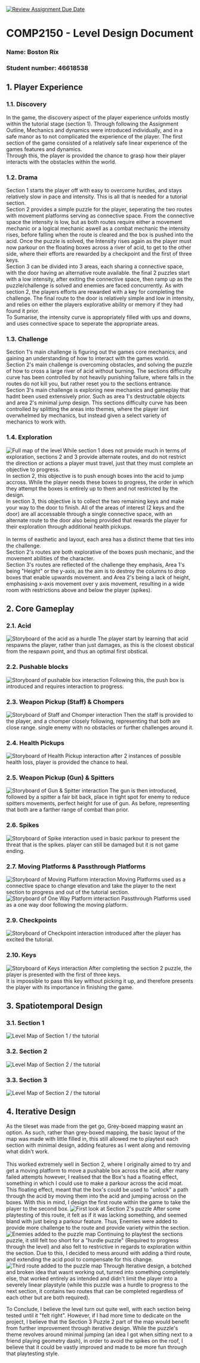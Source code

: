 [![Review Assignment Due Date](https://classroom.github.com/assets/deadline-readme-button-24ddc0f5d75046c5622901739e7c5dd533143b0c8e959d652212380cedb1ea36.svg)](https://classroom.github.com/a/YyUO0xtt)
# COMP2150  - Level Design Document
### Name: Boston Rix
### Student number: 46618538


## 1. Player Experience
### 1.1. Discovery
In the game, the discovery aspect of the player experience unfolds mostly within the tutorial stage (section 1). Through following the Assignment Outline, Mechanics and dynamics were introduced individually, and in a safe manor as to not complicated the experience of the player. The first section of the game consisted of a relatively safe linear experience of the games features and dynamics.<br>
Through this, the player is provided the chance to grasp how their player interacts with the obstacles within the world.

### 1.2. Drama
Section 1 starts the player off with easy to overcome hurdles, and stays relatively slow in pace and intensity. This is all that is needed for a tutorial section. <br>
Section 2 provides a simple puzzle for the player, seperating the two routes with movement platforms serving as connective space. From the connective space the intensity is low, but as both routes require either a movement mechanic or a logical mechanic aswell as a combat mechanic the intensity rises, before falling when the route is cleared and the box is pushed into the acid. Once the puzzle is solved, the Intensity rises again as the player must now parkour on the floating boxes across a river of acid, to get to the other side, where their efforts are rewarded by a checkpoint and the first of three keys.<br>
Section 3 can be divided into 3 areas, each sharing a connective space, with the door having an alternative route available. the final 2 puzzles start with a low intensity, after exiting the connective space, then ramp up as the puzzle/challenge is solved and enemies are faced concurrently. As with section 2, the players efforts are rewarded with a key for completing the challenge.
The final route to the door is relatively simple and low in intensity, and relies on either the players explorative ability or memory if they had found it prior. <br>
To Sumarise, the intensity curve is appropriately filled with ups and downs, and uses connective space to seperate the appropriate areas.

### 1.3. Challenge
Section 1's main challenge is figuring out the games core mechanics, and gaining an understanding of how to interact with the games world. <br>
Section 2's main challenge is overcoming obstacles, and solving the puzzle of how to cross a large river of acid without burning. The sections difficulty curve has been controlled by not heavily punishing failure, where falls in the routes do not kill you, but rather reset you to the sections entrance.<br>
Section 3's main challenge is exploring new mechanics and gameplay that hadnt been used extensively prior. Such as area 1's destructable objects and area 2's minimal jump design. This sections difficulty curve has been controlled by splitting the areas into themes, where the player isnt overwhelmed by mechanics, but instead given a select variety of mechanics to work with. <br>

### 1.4. Exploration
![Full map of the level](DocImages/FullMap.png)
While section 1 does not provide much in terms of exploration, sections 2 and 3 provide alternate routes, and do not restrict the direction or actions a player must travel, just that they must complete an objective to progress. <br>
In section 2, this objective is to push enough boxes into the acid to jump accross. While the player needs these boxes to progress, the order in which they attempt the boxes is entirely up to them and not restricted by the design. <br>
In section 3, this objective is to collect the two remaining keys and make your way to the door to finish. All of the areas of interest (2 keys and the door) are all accessable through a single connective space, with an alternate route to the door also being provided that rewards the player for their exploration through additional health pickups. <br>
<br>
In terms of easthetic and layout, each area has a distinct theme that ties into the challenge. <br>
Section 2's routes are both explorative of the boxes push mechanic, and the movement abilities of the character. <br>
Section 3's routes are reflected of the challenge they emphasis, Area 1's being "Height" or the y-axis, as the aim is to destroy the columns to drop boxes that enable upwards movement. and Area 2's being a lack of height, emphasising x-axis movement over y axis movement, resulting in a wide room with restrictions above and below the player (spikes). <br>


## 2. Core Gameplay
### 2.1. Acid
![Storyboard of the acid as a hurdle](DocImages/acidStory.png)
The player start by learning that acid respawns the player, rather than just damages, as this is the closest obstical from the respawn point, and thus an optimal first obstical.
### 2.2. Pushable blocks
![Storyboard of pushable box interaction](DocImages/Pushable.png)
Following this, the push box is introduced and requires interaction to progress.
### 2.3. Weapon Pickup (Staff) & Chompers
![Storyboard of Staff and Chomper interaction](DocImages/Staff&ChomperStory.png)
Then the staff is provided to the player, and a chomper closely following, representing that both are close range.
single enemy with no obstacles or further challenges around it.
### 2.4. Health Pickups
![Storyboard of Health Pickup interaction](DocImages/HealthStory.png)
after 2 instances of possible health loss, player is provided the chance to heal.
### 2.5. Weapon Pickup (Gun) & Spitters
![Storyboard of Gun & Spitter interaction](DocImages/GunStory.png)
The gun is then introduced, followed by a spitter a fair bit back, place in tight spot for enemy to reduce spitters movements, perfect height for use of gun. As before, representing that both are a farther range of combat than prior.
### 2.6. Spikes
![Storyboard of Spike interaction](DocImages/spikes.png)
used in basic parkour to present the threat that is the spikes. player can still be damaged but it is not game ending.
### 2.7. Moving Platforms & Passthrough Platforms
![Storyboard of Moving Platform interaction](DocImages/MPStory.png)
Moving Platforms used as a connective space to change elevation and take the player to the next section to progress and out of the tutorial section.
![Storyboard of One Way Platform interaction](DocImages/OWPStory.png)
Passthrough Platforms used as a one way door following the moving platform.
### 2.9. Checkpoints
![Storyboard of Checkpoint interaction](DocImages/Checkpoint.png)
introduced after the player has excited the tutorial.
### 2.10. Keys
![Storyboard of Keys interaction](DocImages/Keys.png)
After completing the section 2 puzzle, the player is presented with the first of three keys.<br>
It is impossible to pass this key without picking it up, and therefore presents the player with its importance in finishing the game.

## 3. Spatiotemporal Design
### 3.1. Section 1
![Level Map of Section 1 / the tutorial](DocImages/LevelMapS1.png)
### 3.2. Section 2
![Level Map of Section 2 / the tutorial](DocImages/LevelMapS2.png)
### 3.3. Section 3
![Level Map of Section 2 / the tutorial](DocImages/LevelMapS3.png)

## 4. Iterative Design
As the tileset was made from the get go, Grey-boxed mapping wasnt an option. As such, rather than grey-boxed mapping, the basic layout of the map was made with little filled in, this still allowed me to playtest each section with minimal design, adding features as I went along and removing what didn't work. <br>  
This worked extremely well in Section 2, where I originally aimed to try and get a moving platform to move a pushable box across the acid, after many failed attempts however, I realised that the Box's had a floating effect, something in which I could use to make a parkour across the acid moat. This floating effect, meant that the box's could be used to "unlock" a path through the acid by moving them into the acid and jumping across on the boxes. With this in mind, I design the first route within the game to take the player to the second box.
![First look at Section 2's puzzle](DocImages/S2P11.png)
After some playtesting of this route, it felt as if it was lacking something, and seemed bland with just being a parkour feature. Thus, Enemies were added to provide more challenge to the route and provide variety within the section.
![Enemies added to the puzzle map](DocImages/S2P12.png)
Continuing to playtest the sections puzzle, it still felt too short for a "hurdle puzzle" (Required to progress through the level) and also felt to restrictive in regards to exploration within the section. Due to this, I decided to mess around with adding a third route, and extending the acid pool to compensate for this change.
![Third route added to the puzzle map](DocImages/S2P13.png)
Through Iterative design, a botched and broken idea that wasnt working out, turned into something completely else, that worked entirely as intended and didn't limit the player into a severely linear playstyle (while this puzzle was a hurdle to progress to the next section, it contains two routes that can be completed regardless of each other but are both required). <br>  

To Conclude, I believe the level turn out quite well, with each section being tested until it "felt right". 
However, if I had more time to dedicate on the project, I believe that the Section 3 Puzzle 2 part of the map would benefit from further improvement through iterative design.
While the puzzle's theme revolves around minimal jumping (an idea I got when sitting next to a friend playing geometry dash), in order to avoid the spikes on the roof, I believe that it could be vastly improved and made to be more fun through that playtesting style.